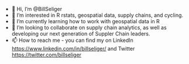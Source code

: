 - 👋 Hi, I’m @BillSeliger
- 👀 I’m interested in R rstats, geospatial data, supply chains, and cycling.  
- 🌱 I’m currently learning how to work with geospatial data in R
- 💞️ I’m looking to collaborate on supply chain analytics, as well as developing our next generation of Suppler Chain leaders.  
- 📫 How to reach me - you can find my on LinkedIn https://www.linkedin.com/in/billseliger/ and Twitter https://twitter.com/billseliger

<!---
BillSeliger/BillSeliger is a ✨ special ✨ repository because its `README.md` (this file) appears on your GitHub profile.
You can click the Preview link to take a look at your changes.
--->
